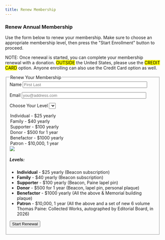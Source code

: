 ```yaml
---
title: Renew Membership
---
```


<h3>Renew Annual Membership</h3>

<p>
  Use the form below to renew your membership. Make sure to choose an appropriate membership level, then press the "Start Enrollment" button to proceed.
</p>

<p> <span style="background: var(--color-tertiary);">NOTE:</span> Once renewal is started, you can complete your membership renewal with
a donation. <mark>OUTSIDE</mark> the United States, please use the <mark>CREDIT CARD</mark> option. Anyone enrolling can also use the Credit Card option as well.
</p>


<a name="enroll"></a>
<form class="pa4 black-80" action="/cgi-bin/mem.cgi" method="post">

<fieldset class="ba b--transparent ph0 mh0">
<legend class="ph0 mh0 fw6">
Renew Your Membership
</legend>
  <label class="mt3 db fw4 lh-copy f6" for="name">Name</label>
  <input class="pa2 input-reset ba bg-transparent w-100 measure" name="name" type="text" value="" id="name" placeholder="First Last" style="width:85%;">

  <label class="mt3 db fw4 lh-copy f6" for="email">Email</label>
  <input class="pa2 input-reset ba bg-transparent w-100 measure" name="email" type="text" value="" id="email" placeholder="you@address.com" style="width:85%;">

  <label class="mt3 db fw4 lh-copy f6" for="level">Choose Your Level</label>
  <select name="level" id="level" class="pa2 ba bg-transparent w-100 measure">
  <option>Individual - $25 yearly</option>
  <option>Family - $40 yearly</option>
  <option>Supporter - $100 yearly</option>
  <option>Donor - $500 for 1 year</option>
  <option>Benefactor - $1000 yearly</option>
  <option>Patron - $10,000, 1 year</option>
  </select>
  <img class="fr" src="/images/paine-lapel-pin.png"/>

  <h5>Levels:</h5>
<ul>
 <li><b>Individual</b> - $25 yearly (Beacon subscription)</li>
 <li><b>Family</b> - $40 yearly (Beacon subscription)</li>
 <li><b>Supporter</b> - $100 yearly (Beacon, Paine lapel pin)</li>
 <li><b>Donor</b> - $500 for 1 year (Beacon, lapel pin, personal plaque)</li>
 <li><b>Benefactor</b> - $1000 yearly (All the above & Memorial building plaque)</li>
 <li><b>Patron</b> - $10,000, 1 year (All the above and a set of new 6 volume Thomas Paine: Collected Works, autographed by Editorial Board, in 2026)</li>
</ul>

  <button class="fw4 f6 br-pill bg-dark-green no-underline light-green ba b--dark-green grow pv2 ph3 dib mr3 mt3" alt="Start Renewal" name="submit">Start Renewal</button>
</fieldset>
</form>

